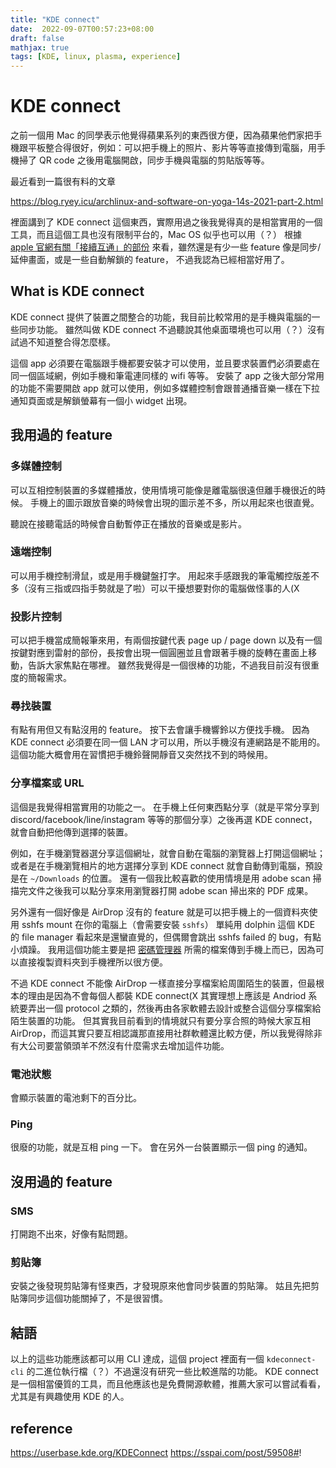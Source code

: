```yaml
---
title: "KDE connect"
date:  2022-09-07T00:57:23+08:00
draft: false
mathjax: true
tags: [KDE, linux, plasma, experience]
---
```


# KDE connect

之前一個用 Mac 的同學表示他覺得蘋果系列的東西很方便，因為蘋果他們家把手機跟平板整合得很好，例如：可以把手機上的照片、影片等等直接傳到電腦，用手機掃了 QR code 之後用電腦開啟，同步手機與電腦的剪貼版等等。

最近看到一篇很有料的文章

https://blog.ryey.icu/archlinux-and-software-on-yoga-14s-2021-part-2.html

裡面講到了 KDE connect 這個東西，實際用過之後我覺得真的是相當實用的一個工具，而且這個工具也沒有限制平台的，Mac OS 似乎也可以用（？）
根據 [apple 官網有關「接續互通」的部份](https://support.apple.com/zh-tw/HT204681) 來看，雖然還是有少一些 feature 像是同步/延伸畫面，或是一些自動解鎖的 feature，
不過我認為已經相當好用了。

## What is KDE connect
KDE connect 提供了裝置之間整合的功能，我目前比較常用的是手機與電腦的一些同步功能。
雖然叫做 KDE connect 不過聽說其他桌面環境也可以用（？）沒有試過不知道整合得怎麼樣。

這個 app 必須要在電腦跟手機都要安裝才可以使用，並且要求裝置們必須要處在同一個區域網，例如手機和筆電連同樣的 wifi 等等。
安裝了 app 之後大部分常用的功能不需要開啟 app 就可以使用，例如多媒體控制會跟普通播音樂一樣在下拉通知頁面或是解鎖螢幕有一個小 widget 出現。

## 我用過的 feature

### 多媒體控制
可以互相控制裝置的多媒體播放，使用情境可能像是離電腦很遠但離手機很近的時候。
手機上的圖示跟放音樂的時候會出現的圖示差不多，所以用起來也很直覺。

聽說在接聽電話的時候會自動暫停正在播放的音樂或是影片。

### 遠端控制
可以用手機控制滑鼠，或是用手機鍵盤打字。
用起來手感跟我的筆電觸控版差不多（沒有三指或四指手勢就是了啦）可以干擾想要對你的電腦做怪事的人(X

### 投影片控制
可以把手機當成簡報筆來用，有兩個按鍵代表 page up / page down 以及有一個按鍵對應到雷射的部份，長按會出現一個圓圈並且會跟著手機的旋轉在畫面上移動，告訴大家焦點在哪裡。
雖然我覺得是一個很棒的功能，不過我目前沒有很重度的簡報需求。

### 尋找裝置
有點有用但又有點沒用的 feature。
按下去會讓手機響鈴以方便找手機。
因為 KDE connect 必須要在同一個 LAN 才可以用，所以手機沒有連網路是不能用的。
這個功能大概會用在習慣把手機鈴聲開靜音又突然找不到的時候用。

### 分享檔案或 URL
這個是我覺得相當實用的功能之一。
在手機上任何東西點分享（就是平常分享到 discord/facebook/line/instagram 等等的那個分享）之後再選 KDE connect，就會自動把他傳到選擇的裝置。

例如，在手機瀏覽器選分享這個網址，就會自動在電腦的瀏覽器上打開這個網址；或者是在手機瀏覽相片的地方選擇分享到 KDE connect 就會自動傳到電腦，預設是在 `~/Downloads` 的位置。
還有一個我比較喜歡的使用情境是用 adobe scan 掃描完文件之後我可以點分享來用瀏覽器打開 adobe scan 掃出來的 PDF 成果。

另外還有一個好像是 AirDrop 沒有的 feature 就是可以把手機上的一個資料夾使用 sshfs mount 在你的電腦上（會需要安裝 `sshfs`）
單純用 dolphin 這個 KDE 的 file manager 看起來是還蠻直覺的，但偶爾會跳出 sshfs failed 的 bug，有點小煩躁。
我用這個功能主要是把 [密碼管理器](https://passwordstore.app/) 所需的檔案傳到手機上而已，因為可以直接複製資料夾到手機裡所以很方便。

不過 KDE connect 不能像 AirDrop 一樣直接分享檔案給周圍陌生的裝置，但最根本的理由是因為不會每個人都裝 KDE connect(X
其實理想上應該是 Andriod 系統要弄出一個 protocol 之類的，然後再由各家軟體去設計或整合這個分享檔案給陌生裝置的功能。
但其實我目前看到的情境就只有要分享合照的時候大家互相 AirDrop，而這其實只要互相認識那直接用社群軟體還比較方便，所以我覺得除非有大公司要當領頭羊不然沒有什麼需求去增加這件功能。

### 電池狀態
會顯示裝置的電池剩下的百分比。

### Ping
很廢的功能，就是互相 ping 一下。
會在另外一台裝置顯示一個 ping 的通知。

## 沒用過的 feature

### SMS
打開跑不出來，好像有點問題。

### 剪貼簿
安裝之後發現剪貼簿有怪東西，才發現原來他會同步裝置的剪貼簿。
姑且先把剪貼簿同步這個功能關掉了，不是很習慣。

## 結語
以上的這些功能應該都可以用 CLI 達成，這個 project 裡面有一個 `kdeconnect-cli` 的二進位執行檔（？）不過還沒有研究一些比較進階的功能。
KDE connect 是一個相當優質的工具，而且他應該也是免費開源軟體，推薦大家可以嘗試看看，尤其是有興趣使用 KDE 的人。
<!-- https://github.com/Genymobile/scrcpy -->

## reference
https://userbase.kde.org/KDEConnect
https://sspai.com/post/59508#!

